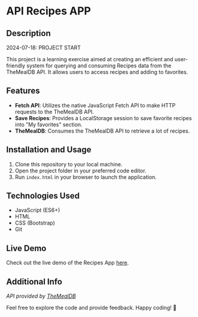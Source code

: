 # API Recipes APP

## Description

2024-07-18: PROJECT START

This project is a learning exercise aimed at creating an efficient and user-friendly system for querying and consuming Recipes data from the TheMealDB API. It allows users to access recipes and adding to favorites.

## Features

- **Fetch API**: Utilizes the native JavaScript Fetch API to make HTTP requests to the TheMealDB API.
- **Save Recipes**: Provides a LocalStorage session to save favorite recipes into "My favorites" section.
- **TheMealDB**: Consumes the TheMealDB API to retrieve a lot of recipes.

## Installation and Usage

1. Clone this repository to your local machine.
2. Open the project folder in your preferred code editor.
3. Run `index.html` in your browser to launch the application.

## Technologies Used

- JavaScript (ES6+)
- HTML
- CSS (Bootstrap)
- Git

## Live Demo

Check out the live demo of the Recipes App [here](https://arturohdzg.github.io/JS-API-Recipes-App/).

## Additional Info

_API provided by [TheMealDB](https://www.themealdb.com/)_

Feel free to explore the code and provide feedback. Happy coding! 🚀
